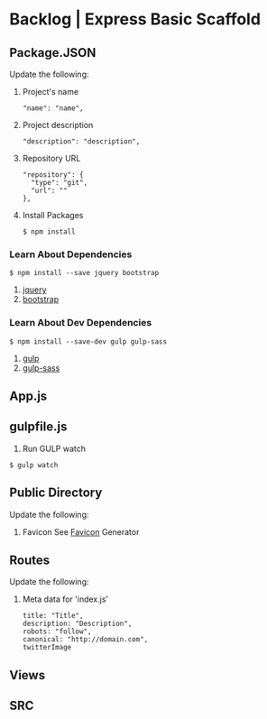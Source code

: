 # Backlog | Express Basic Scaffold

## Package.JSON
Update the following:  
1. Project's name
    ```
    "name": "name",
    ```
1. Project description
    ```
    "description": "description",
    ```
1. Repository URL
    ```
    "repository": {
      "type": "git",
      "url": ""
    },
    ```
1. Install Packages
    ```
    $ npm install
    ```
### Learn About Dependencies
```
$ npm install --save jquery bootstrap
```
1. [jquery](https://www.npmjs.com/package/jquery)
1. [bootstrap](https://www.npmjs.com/package/bootstrap)


### Learn About Dev Dependencies
```
$ npm install --save-dev gulp gulp-sass
```
1. [gulp](https://www.npmjs.com/package/gulp)
1. [gulp-sass](https://www.npmjs.com/package/gulp-sass)

## App.js

## gulpfile.js
1. Run GULP watch
```
$ gulp watch
```

## Public Directory
Update the following:
1. Favicon
    See [Favicon](https://www.favicon-generator.org/) Generator

## Routes
Update the following:  
1. Meta data for 'index.js'
    ```
    title: "Title",
    description: "Description",
    robots: "follow",
    canonical: "http://domain.com",
    twitterImage
    ```

## Views

## SRC
